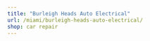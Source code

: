 ```yaml
---
title: "Burleigh Heads Auto Electrical"
url: /miami/burleigh-heads-auto-electrical/
shop: car repair
---
```

